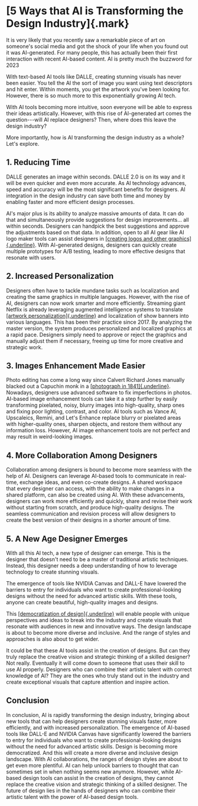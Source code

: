 # **[5 Ways that AI is Transforming the Design Industry]{.mark}**

It is very likely that you recently saw a remarkable piece of art on
someone's social media and got the shock of your life when you found out
it was AI-generated. For many people, this has actually been their first
interaction with recent AI-based content. AI is pretty much the buzzword
for 2023

With text-based AI tools like DALLE, creating stunning visuals has never
been easier. You tell the AI the sort of image you want using text
descriptors and hit enter. Within moments, you get the artwork you've
been looking for. However, there is so much more to this exponentially
growing AI tech.

With AI tools becoming more intuitive, soon everyone will be able to
express their ideas artistically. However, with this rise of
AI-generated art comes the question---will AI replace designers? Then,
where does this leave the design industry?

More importantly, how is AI transforming the design industry as a whole?
Let's explore.

## **1.** **Reducing Time**

DALLE generates an image within seconds. DALLE 2.0 is on its way and it
will be even quicker and even more accurate. As AI technology advances,
speed and accuracy will be the most significant benefits for designers.
AI integration in the design industry can save both time and money by
enabling faster and more efficient design processes.

AI\'s major plus is its ability to analyze massive amounts of data. It
can do that and simultaneously provide suggestions for design
improvements... all within seconds. Designers can handpick the best
suggestions and approve the adjustments based on that data. In addition,
open to all AI gear like AI logo maker tools can assist designers in
[[creating logos and other
graphics]{.underline}](https://www.logodesign.net/logos). With
AI-generated designs, designers can quickly create multiple prototypes
for A/B testing, leading to more effective designs that resonate with
users.

## **2.** **Increased Personalization**

Designers often have to tackle mundane tasks such as localization and
creating the same graphics in multiple languages. However, with the rise
of AI, designers can now work smarter and more efficiently. Streaming
giant Netflix is already leveraging augmented intelligence systems to
translate [[artwork
personalization]{.underline}](https://netflixtechblog.com/artwork-personalization-c589f074ad76)
and localization of show banners into various languages. This has been
their practice since 2017. By analyzing the master version, the system
produces personalized and localized graphics at a rapid pace. Designers
simply need to approve or reject the graphics and manually adjust them
if necessary, freeing up time for more creative and strategic work.

## **3.** **Images Enhancement Made Easier**

Photo editing has come a long way since Calvert Richard Jones manually
blacked out a Capuchin monk in a [[photograph in
1841]{.underline}](https://timesofmalta.com/articles/view/four-friars-not-five.805299).
Nowadays, designers use advanced software to fix imperfections in
photos. AI-based image enhancement tools can take it a step further by
easily transforming pixelated, noisy, blurry images into high-quality,
sharp ones and fixing poor lighting, contrast, and color. AI tools such
as Vance AI, Upscaleics, Remini, and Let\'s Enhance replace blurry or
pixelated areas with higher-quality ones, sharpen objects, and restore
them without any information loss. However, AI image enhancement tools
are not perfect and may result in weird-looking images.

## **4.** **More Collaboration Among Designers**

Collaboration among designers is bound to become more seamless with the
help of AI. Designers can leverage AI-based tools to communicate in
real-time, exchange ideas, and even co-create designs. A shared
workspace that every designer can access, with the ability to make
changes in a shared platform, can also be created using AI. With these
advancements, designers can work more efficiently and quickly, share and
revise their work without starting from scratch, and produce
high-quality designs. The seamless communication and revision process
will allow designers to create the best version of their designs in a
shorter amount of time.

## **5.** **A New Age Designer Emerges**

With all this AI tech, a new type of designer can emerge. This is the
designer that doesn\'t need to be a master of traditional artistic
techniques. Instead, this designer needs a deep understanding of how to
leverage technology to create stunning visuals.

The emergence of tools like NVIDIA Canvas and DALL-E have lowered the
barriers to entry for individuals who want to create
professional-looking designs without the need for advanced artistic
skills. With these tools, anyone can create beautiful, high-quality
images and designs.

This [[democratization of
design]{.underline}](https://uizard.io/blog/democratizing-design-a-conversation/)
will enable people with unique perspectives and ideas to break into the
industry and create visuals that resonate with audiences in new and
innovative ways. The design landscape is about to become more diverse
and inclusive. And the range of styles and approaches is also about to
get wider.

It could be that these AI tools assist in the creation of designs. But
can they truly replace the creative vision and strategic thinking of a
skilled designer? Not really. Eventually it will come down to someone
that uses their skill to use AI properly. Designers who can combine
their artistic talent with correct knowledge of AI? They are the ones
who truly stand out in the industry and create exceptional visuals that
capture attention and inspire action.

## **Conclusion**

In conclusion, AI is rapidly transforming the design industry, bringing
about new tools that can help designers create stunning visuals faster,
more efficiently, and with increased personalization. The emergence of
AI-based tools like DALL-E and NVIDIA Canvas have significantly lowered
the barriers to entry for individuals who want to create
professional-looking designs without the need for advanced artistic
skills. Design is becoming more democratized. And this will create a
more diverse and inclusive design landscape. With AI collaborations, the
ranges of design styles are about to get even more plentiful. AI can
help unlock barriers to thought that can sometimes set in when nothing
seems new anymore. However, while AI-based design tools can assist in
the creation of designs, they cannot replace the creative vision and
strategic thinking of a skilled designer. The future of design lies in
the hands of designers who can combine their artistic talent with the
power of AI-based design tools.
